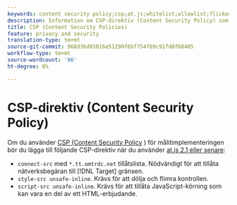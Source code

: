 ```yaml
---
keywords: content security policy;csp;at.js;whitelist;allowlist;flicker;pre-hide;pre-hiding;prehiding
description: Information om CSP-direktiv (Content Security Policy) som du bör lägga till när du använder Adobe Target at.js 2.1 eller senare.
title: CSP (Content Security Policies)
feature: privacy and security
translation-type: tm+mt
source-git-commit: 968d36d65016e51290f6bf754f69c91fd8f68405
workflow-type: tm+mt
source-wordcount: '86'
ht-degree: 0%

---
```



# CSP-direktiv (Content Security Policy)

Om du använder [CSP (Content Security Policy](https://en.wikipedia.org/wiki/Content_Security_Policy) ) för målitimplementeringen bör du lägga till följande CSP-direktiv när du använder [at.js 2.1 eller senare](/help/c-implementing-target/c-implementing-target-for-client-side-web/target-atjs-versions.md):

* `connect-src` med `*.tt.omtrdc.net` tillåtslista. Nödvändigt för att tillåta nätverksbegäran till [!DNL Target] gränsen.
* `style-src unsafe-inline`. Krävs för att dölja och flimra kontrollen.
* `script-src unsafe-inline`.  Krävs för att tillåta JavaScript-körning som kan vara en del av ett HTML-erbjudande.
